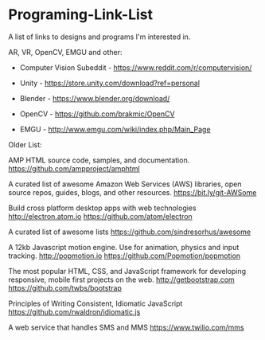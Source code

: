 # Programing-Link-List
A list of links to designs and programs I'm interested in.

AR, VR, OpenCV, EMGU and other:

- Computer Vision Subeddit - https://www.reddit.com/r/computervision/

- Unity - https://store.unity.com/download?ref=personal

- Blender - https://www.blender.org/download/

- OpenCV - https://github.com/brakmic/OpenCV

- EMGU - http://www.emgu.com/wiki/index.php/Main_Page



Older List:

AMP HTML source code, samples, and documentation.
https://github.com/ampproject/amphtml

A curated list of awesome Amazon Web Services (AWS) libraries, open source repos, guides, blogs, and other resources. https://bit.ly/git-AWSome

Build cross platform desktop apps with web technologies http://electron.atom.io
https://github.com/atom/electron

A curated list of awesome lists
https://github.com/sindresorhus/awesome

A 12kb Javascript motion engine. Use for animation, physics and input tracking. http://popmotion.io
https://github.com/Popmotion/popmotion

The most popular HTML, CSS, and JavaScript framework for developing responsive, mobile first projects on the web. http://getbootstrap.com
https://github.com/twbs/bootstrap

Principles of Writing Consistent, Idiomatic JavaScript
https://github.com/rwaldron/idiomatic.js

A web service that handles SMS and MMS
https://www.twilio.com/mms


